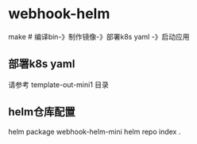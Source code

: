 


# webhook-helm
make # 编译bin-》制作镜像-》部署k8s yaml -》启动应用

## 部署k8s yaml 
请参考 template-out-mini1 目录

## helm仓库配置
helm package webhook-helm-mini
helm repo index .
